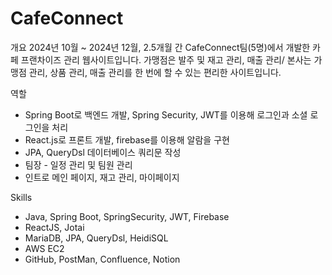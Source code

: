 # CafeConnect

개요
2024년 10월 ~ 2024년 12월, 2.5개월 간 CafeConnect팀(5명)에서 개발한 카페 프랜차이즈 관리 웹사이트입니다.
가맹점은 발주 및 재고 관리, 매출 관리/ 본사는 가맹점 관리, 상품 관리, 매출 관리를 한 번에 할 수 있는 편리한 사이트입니다.

역할
- Spring Boot로 백엔드 개발, Spring Security, JWT를 이용해 로그인과 소셜 로그인을 처리
- React.js로 프론트 개발, firebase를 이용해 알람을 구현
- JPA, QueryDsl 데이터베이스 쿼리문 작성
- 팀장 - 일정 관리 및 팀원 관리
- 인트로 메인 페이지, 재고 관리, 마이페이지

Skills
- Java, Spring Boot, SpringSecurity, JWT, Firebase
- ReactJS, Jotai
- MariaDB, JPA, QueryDsl, HeidiSQL
- AWS EC2
- GitHub, PostMan, Confluence, Notion
